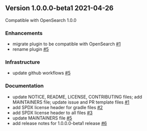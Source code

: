 ## Version 1.0.0.0-beta1 2021-04-26

Compatible with OpenSearch 1.0.0

### Enhancements

* migrate plugin to be compatible with OpenSearch [#1](https://github.com/opensearch-project/index-management/pull/1)
* rename plugin [#5](https://github.com/opensearch-project/index-management/pull/5)

### Infrastructure

* update github workflows [#5](https://github.com/opensearch-project/index-management/pull/5)

### Documentation

* update NOTICE, README, LICENSE, CONTRIBUTING files; add MAINTAINERS file; update issue and PR template files [#1](https://github.com/opensearch-project/index-management/pull/1)
* add SPDX license header for gradle files [#2](https://github.com/opensearch-project/index-management/pull/2)
* add SPDX license header to all files [#3](https://github.com/opensearch-project/index-management/pull/3)
* update MAINTAINERS file [#5](https://github.com/opensearch-project/index-management/pull/5)
* add release notes for 1.0.0.0-beta1 release [#6](https://github.com/opensearch-project/index-management/pull/6)
